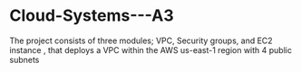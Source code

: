 # Cloud-Systems---A3
The project consists of three modules; VPC, Security groups, and EC2 instance , that deploys a VPC within the AWS us-east-1 region with 4 public subnets
